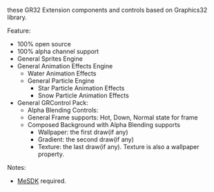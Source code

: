 these GR32 Extension components and controls based on Graphics32 library.

Feature:
  * 100% open source
  * 100% alpha channel support
  * General Sprites Engine
  * General Animation Effects Engine
    * Water Animation Effects
    * General Particle Engine
      * Star Particle Animation Effects
      * Snow Particle Animation Effects
  * General GRControl Pack:
    * Alpha Blending Controls:
    * General Frame supports: Hot, Down, Normal state for frame
    * Composed Background with Alpha Blending supports
      * Wallpaper: the first draw(if any)
      * Gradient: the second draw(if any)
      * Texture: the last draw(if any). Texture is also a wallpaper property.

Notes:
  * [MeSDK](http://code.google.com/p/mesdk) required.